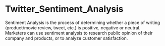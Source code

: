 # Twitter_Sentiment_Analysis
Sentiment Analysis is the process of determining whether a piece of writing (product/movie review, tweet, etc.) is positive, negative or neutral. Marketers can use sentiment analysis to research public opinion of their company and products, or to analyze customer satisfaction.

